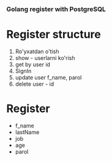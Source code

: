 ### Golang register with PostgreSQL

# Register structure
1. Ro'yxatdan o'tish
2. show - userlarni ko'rish
3. get by user id
4. SignIn
5. update user f_name, parol
6. delete user - id

# Register 
- f_name
- lastName
- job
- age
- parol
